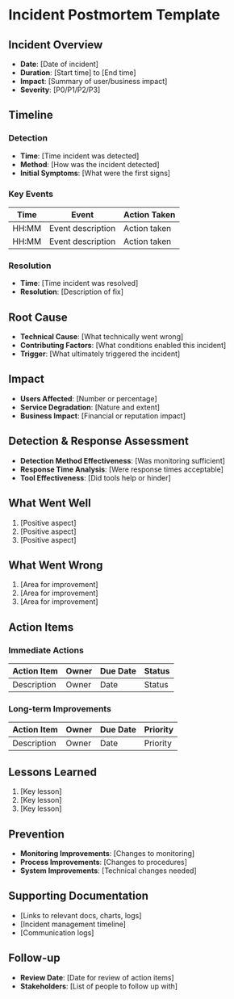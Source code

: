 # Incident Postmortem Template

## Incident Overview
- **Date**: [Date of incident]
- **Duration**: [Start time] to [End time]
- **Impact**: [Summary of user/business impact]
- **Severity**: [P0/P1/P2/P3]

## Timeline

### Detection
- **Time**: [Time incident was detected]
- **Method**: [How was the incident detected]
- **Initial Symptoms**: [What were the first signs]

### Key Events
| Time  | Event | Action Taken |
|-------|-------|--------------|
| HH:MM | Event description | Action taken |
| HH:MM | Event description | Action taken |

### Resolution
- **Time**: [Time incident was resolved]
- **Resolution**: [Description of fix]

## Root Cause
- **Technical Cause**: [What technically went wrong]
- **Contributing Factors**: [What conditions enabled this incident]
- **Trigger**: [What ultimately triggered the incident]

## Impact
- **Users Affected**: [Number or percentage]
- **Service Degradation**: [Nature and extent]
- **Business Impact**: [Financial or reputation impact]

## Detection & Response Assessment
- **Detection Method Effectiveness**: [Was monitoring sufficient]
- **Response Time Analysis**: [Were response times acceptable]
- **Tool Effectiveness**: [Did tools help or hinder]

## What Went Well
1. [Positive aspect]
2. [Positive aspect]
3. [Positive aspect]

## What Went Wrong
1. [Area for improvement]
2. [Area for improvement]
3. [Area for improvement]

## Action Items

### Immediate Actions
| Action Item | Owner | Due Date | Status |
|-------------|-------|----------|--------|
| Description | Owner | Date | Status |

### Long-term Improvements
| Action Item | Owner | Due Date | Priority |
|-------------|-------|----------|----------|
| Description | Owner | Date | Priority |

## Lessons Learned
1. [Key lesson]
2. [Key lesson]
3. [Key lesson]

## Prevention
- **Monitoring Improvements**: [Changes to monitoring]
- **Process Improvements**: [Changes to procedures]
- **System Improvements**: [Technical changes needed]

## Supporting Documentation
- [Links to relevant docs, charts, logs]
- [Incident management timeline]
- [Communication logs]

## Follow-up
- **Review Date**: [Date for review of action items]
- **Stakeholders**: [List of people to follow up with] 